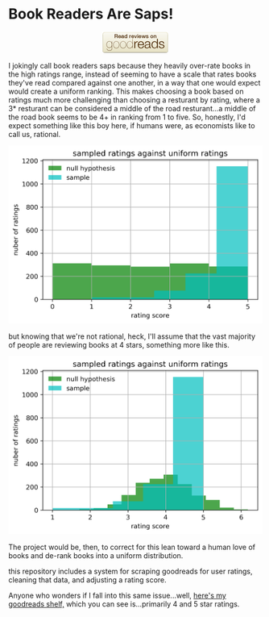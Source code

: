 # Book Readers Are Saps!
<p align="center">
<img src="img/goodreads-badge-read-reviews-a8508f765fac427f58da8ebf9e89721a.png">
</p>

I jokingly call book readers saps because they heavily over-rate books in the high ratings range, instead of seeming to have a scale that rates books they've read compared against one another, in a way that one would expect would create a uniform ranking. This makes choosing a book based on ratings much more challenging than choosing a resturant by rating, where a 3* resturant can be considered a middle of the road resturant...a middle of the road book seems to be 4+ in ranking from 1 to five. 
So, honestly, I'd expect something like this boy here, if humans were, as economists like to call us, rational. 
<p align="left">
<img src="img/uniform_rational_graph.png">

but knowing that we're not rational, heck, I'll assume that the vast majority of people are reviewing books at 4 stars, something more like this. 
<p align="left">
<img src="img/hypothesis_graph.png">
</p>

The project would be, then, to correct for this lean toward a human love of books and de-rank books into a uniform distribution. 

this repository includes a system for scraping goodreads for user ratings, cleaning that data, and adjusting a rating score. 




Anyone who wonders if I fall into this same issue...well, [here's my goodreads shelf,](https://www.goodreads.com/review/list/26338733) which you can see is...primarily 4 and 5 star ratings. 
